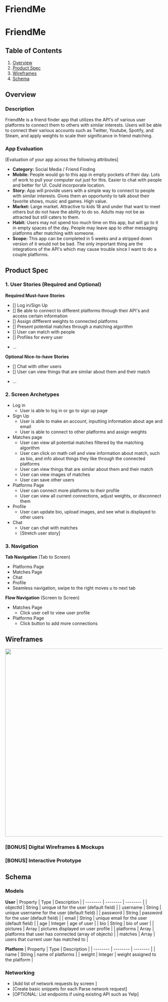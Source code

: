 FriendMe
===

# FriendMe

## Table of Contents
1. [Overview](#Overview)
1. [Product Spec](#Product-Spec)
1. [Wireframes](#Wireframes)
2. [Schema](#Schema)

## Overview
### Description

FriendMe is a friend finder app that utilizes the API's of various user platforms to connect them to others with similar interests. Users will be able to connect their various accounts such as Twitter, Youtube, Spotify, and Steam, and apply weights to scale their significance in friend matching.

### App Evaluation
[Evaluation of your app across the following attributes]
- **Category:** Social Media / Friend Finding
- **Mobile:** People would go to this app in empty pockets of their day. Lots of work to pull your computer out just for this. Easier to chat with people and better for UI. Could incorporate location.
- **Story:** App will provide users with a simple way to connect to people with similar interests. Gives them an opportunity to talk about their favorite shows, music and games. High value.
- **Market:** Large market. Attractive to kids 18 and under that want to meet others but do not have the ability to do so. Adults may not be as attracted but still caters to them.
- **Habit:** Users may not spend too much time on this app, but will go to it in empty spaces of the day. People may leave app to other messaging platforms after matching with someone.
- **Scope:** This app can be completed in 5 weeks and a stripped down version of it would not be bad. The only important thing are the integrations of the API's which may cause trouble since I want to do a couple platforms.

## Product Spec

### 1. User Stories (Required and Optional)

**Required Must-have Stories**

- [] Log in/Sign Up
- [] Be able to connect to different platforms through their API's and access certain information
- [] Assign diffferent weights to connected platforms
- [] Present potential matches through a matching algorithm
- [] User can match with people
- [] Profiles for every user
* ...

**Optional Nice-to-have Stories**

- [] Chat with other users
- [] User can view things that are similar about them and their match
* ...

### 2. Screen Archetypes

* Log in
   * User is able to log in or go to sign up page
* Sign Up
    * User is able to make an account, inputting information about age and email
    * User is able to connect to other platforms and assign weights
* Matches page
   * User can view all potential matches filtered by the matching algorithm
   * User can click on math cell and view information about match, such as bio, and info about things they like through the connected platforms
   * User can view things that are similar about them and their match
   * User can view images of matches
   * User can save other users
* Platforms Page
    * User can connect more platforms to their profile
    * User can view all current connections, adjust weights, or disconnect them
* Profile
   * User can update bio, upload images, and see what is displayed to other users
* Chat
   * User can chat with matches
   * [Stretch user story]

### 3. Navigation

**Tab Navigation** (Tab to Screen)

* Platforms Page
* Matches Page
* Chat 
* Profile
* Seamless navigation, swipe to the right moves u to next tab

**Flow Navigation** (Screen to Screen)

* Matches Page
   * Click user cell to view user profile
* Platforms Page
   * Click button to add more connections

## Wireframes
<img src="https://i.imgur.com/kE6J2Vk.png" width=600>

### [BONUS] Digital Wireframes & Mockups

### [BONUS] Interactive Prototype

## Schema 

### Models

**User**
| Property | Type | Description |
| -------- | -------- | -------- |
| objectId     | String  | unique id for the user  (default field) |
| username | String | unique username for the user (default field) |
| password | String | password for the user (default field) |
| email | String | unique email for the user (default field) |
| age | Integer | age of user |
| bio | String | bio of user |
| pictures | Array | pictures displayed on user profile |
| platforms | Array | platforms that user has connected (array of objects) |
| matches | Array | users that current user has matched to |

**Platform**
| Property | Type | Description |
| -------- | -------- | -------- |
| name    | String   | name of platforms | 
| weight | Integer | weight assigned to the platform |


### Networking
- [Add list of network requests by screen ]
- [Create basic snippets for each Parse network request]
- [OPTIONAL: List endpoints if using existing API such as Yelp]
